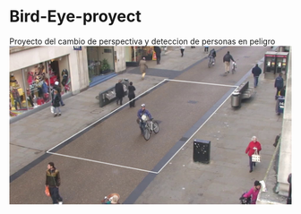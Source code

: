 # Bird-Eye-proyect
Proyecto del cambio de perspectiva y deteccion de personas en peligro
![](Perspectiva_utilizada.jpg)
